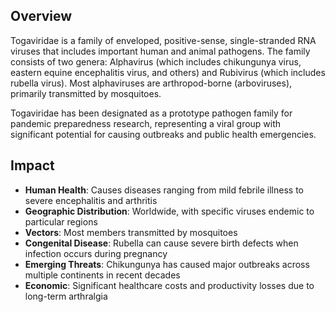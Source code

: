 ## Overview

Togaviridae is a family of enveloped, positive-sense, single-stranded RNA viruses that includes important human and animal pathogens. The family consists of two genera: Alphavirus (which includes chikungunya virus, eastern equine encephalitis virus, and others) and Rubivirus (which includes rubella virus). Most alphaviruses are arthropod-borne (arboviruses), primarily transmitted by mosquitoes.

Togaviridae has been designated as a prototype pathogen family for pandemic preparedness research, representing a viral group with significant potential for causing outbreaks and public health emergencies.

## Impact

- **Human Health**: Causes diseases ranging from mild febrile illness to severe encephalitis and arthritis
- **Geographic Distribution**: Worldwide, with specific viruses endemic to particular regions
- **Vectors**: Most members transmitted by mosquitoes
- **Congenital Disease**: Rubella can cause severe birth defects when infection occurs during pregnancy
- **Emerging Threats**: Chikungunya has caused major outbreaks across multiple continents in recent decades
- **Economic**: Significant healthcare costs and productivity losses due to long-term arthralgia
